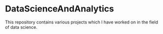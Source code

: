 # DataScienceAndAnalytics
This repository contains various projects which I have worked on in the field of data science.
